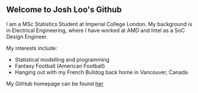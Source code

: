 ## Welcome to Josh Loo's Github
I am a MSc Statistics Student at Imperial College London. My background is in Electrical Engineering, where I have worked at AMD and Intel as a SoC Design Engineer.

My interests include:
- Statistical modelling and programming
- Fantasy Football (American Football)
- Hanging out with my French Bulldog back home in Vancouver, Canada

My GitHub homepage can be found [her](https://github.com/jjl125)
